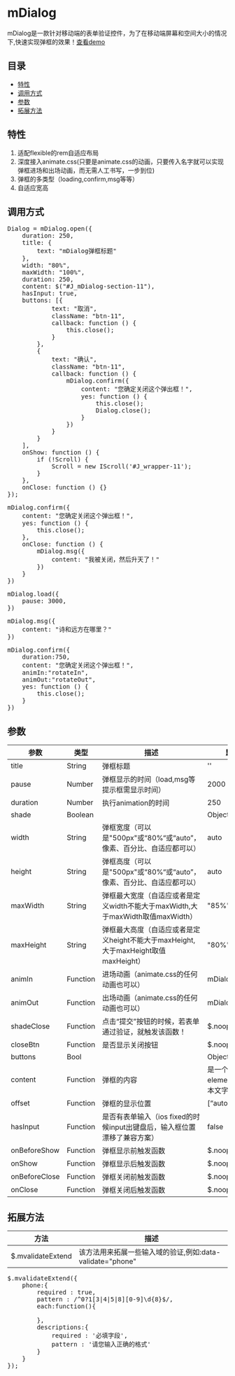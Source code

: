 # mDialog
mDialog是一款针对移动端的表单验证控件，为了在移动端屏幕和空间大小的情况下,快速实现弹框的效果！<a href="https://wnworld.com/mdialog/index.html" target="_blank">查看demo<a/>

##      	目录

*	[特性](#特性)
*	[调用方式](#调用方式)
*	[参数](#参数)
*	[拓展方法](#拓展方法)

##	特性

1.	适配flexible的rem自适应布局
2.	深度接入animate.css(只要是animate.css的动画，只要传入名字就可以实现弹框进场和出场动画，而无需人工书写，一步到位)
3.	弹框的多类型（loading,confirm,msg等等）
4.  自适应宽高

##	调用方式
<pre>
Dialog = mDialog.open({
    duration: 250,
    title: {
        text: "mDialog弹框标题"
    },
    width: "80%",
    maxWidth: "100%",
    duration: 250,
    content: $("#J_mDialog-section-11"),
    hasInput: true,
    buttons: [{
            text: "取消",
            className: "btn-11",
            callback: function () {
                this.close();
            }
        },
        {
            text: "确认",
            className: "btn-11",
            callback: function () {
                mDialog.confirm({
                    content: "您确定关闭这个弹出框！",
                    yes: function () {
                        this.close();
                        Dialog.close();
                    }
                })
            }
        }
    ],
    onShow: function () {
        if (!Scroll) {
            Scroll = new IScroll('#J_wrapper-11');
        }
    },
    onClose: function () {}
});
</pre>

<pre>
mDialog.confirm({
    content: "您确定关闭这个弹出框！",
    yes: function () {
        this.close();
    },
    onClose: function () {
        mDialog.msg({
            content: "我被关闭，然后升天了！"
        })
    }
})
</pre>

<pre>
mDialog.load({
    pause: 3000,
})
</pre>

<pre>
mDialog.msg({
    content: "诗和远方在哪里？"
})
</pre>

<pre>
mDialog.confirm({
    duration:750,
    content: "您确定关闭这个弹出框！",
    animIn:"rotateIn",
    animOut:"rotateOut",
    yes: function () {
        this.close();
    }
})
</pre>

##	参数
参数 | 类型 | 描述 | 默认值
------------ | ------------- | ------------ | ------------
title | String | 弹框标题 | ''
pause | Number | 弹框显示的时间（load,msg等提示框需显示时间） | 2000
duration | Number | 执行animation的时间 | 250
shade | Boolean||Object | 是否显示遮罩层 | false
width | String | 弹框宽度（可以是"500px"或“80%“或“auto”，像素、百分比、自适应都可以） | auto
height | String | 弹框高度（可以是"500px"或“80%“或“auto”，像素、百分比、自适应都可以） | auto
maxWidth | String | 弹框最大宽度（自适应或者是定义width不能大于maxWidth,大于maxWidth取值maxWidth） | "85%"
maxHeight | String | 弹框最大高度（自适应或者是定义height不能大于maxHeight,大于maxHeight取值maxHeight）| "80%"
animIn | Function | 进场动画（animate.css的任何动画也可以） | mDialogZoomIn
animOut | Function | 出场动画（animate.css的任何动画也可以） | mDialogZoomOut
shadeClose | Function | 点击“提交”按钮的时候，若表单通过验证，就触发该函数！ | $.noop
closeBtn | Function | 是否显示关闭按钮 | $.noop
buttons | Bool||Object | 弹框底部按钮 | false
content | Function | 弹框的内容	 | 是一个容器element，一个文本文字
offset | Function | 弹框的显示位置 | [“auto”, “auto”]
hasInput | Function | 是否有表单输入（ios fixed的时候input出键盘后，输入框位置漂移了兼容方案） | false
onBeforeShow | Function | 弹框显示前触发函数 | $.noop
onShow | Function | 弹框显示后触发函数 | $.noop
onBeforeClose | Function | 弹框关闭前触发函数 | $.noop
onClose | Function | 弹框关闭后触发函数 | $.noop

##	拓展方法
方法| 描述 
------------ | -------------
$.mvalidateExtend | 该方法用来拓展一些输入域的验证,例如:data-validate="phone"
<pre>
$.mvalidateExtend({
    phone:{
        required : true,   
        pattern : /^0?1[3|4|5|8][0-9]\d{8}$/,
        each:function(){
           
        },
        descriptions:{
            required : '必填字段',
            pattern : '请您输入正确的格式'
        }
    }
});
</pre>






